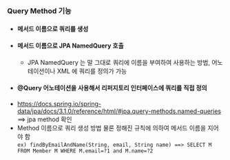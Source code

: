 ### Query Method 기능
* #### 메서드 이름으로 쿼리를 생성
* #### 메서드 이름으로 JPA NamedQuery 호출
  * JPA NamedQuery 는 말 그대로 쿼리에 이름을 부여하여 사용하는 방법, 어노테이션이나 XML 에 쿼리를 정의가 가능
* #### @Query 어노테이션을 사용해서 리퍼지토리 인터페이스에 쿼리를 직접 정의
    
- https://docs.spring.io/spring-data/jpa/docs/3.1.0/reference/html/#jpa.query-methods.named-queries ==> jpa method 확인
- Method 이름으로 쿼리 생성 방법 물론 정해진 규칙에 의하여 메서드 이름을 지어야 함<br>
``ex) findByEmailAndName(String, email, String name) ==> SELECT M FROM Member M WHERE M.email=?1 and M.name=?2``

